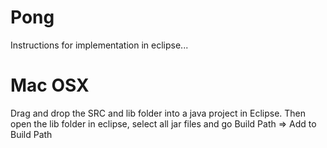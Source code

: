 Pong
====

Instructions for implementation in eclipse...

Mac OSX
===

Drag and drop the SRC and lib folder into a java project in Eclipse.  Then open the lib folder in eclipse, select all jar files and go Build Path => Add to Build Path
